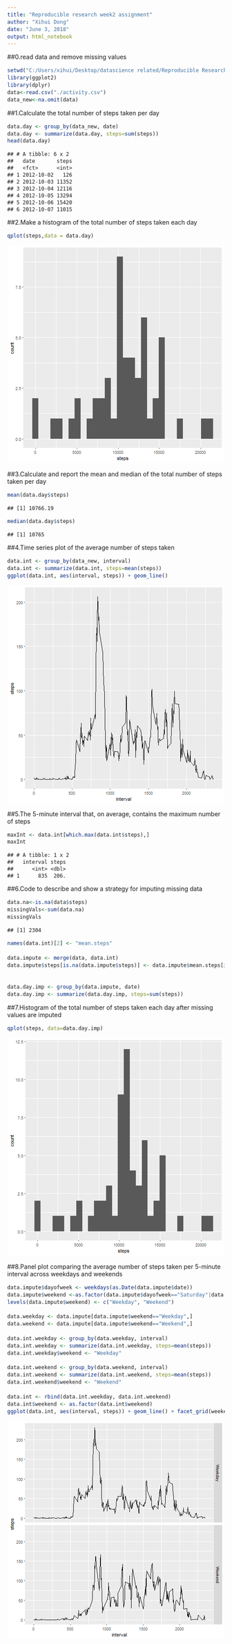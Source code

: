 ```yaml
---
title: "Reproducible research week2 assignment"
author: "Xihui Dong"
date: "June 3, 2018"
output: html_notebook
---
```





##0.read data and remove missing values


```r
setwd("C:/Users/xihui/Desktop/datascience related/Reproducible Research/week 2 project/Activity monitoring data")
library(ggplot2)
library(dplyr)
data<-read.csv("./activity.csv")
data_new<-na.omit(data)
```
##1.Calculate the total number of steps taken per day


```r
data.day <- group_by(data_new, date)
data.day <- summarize(data.day, steps=sum(steps))
head(data.day)
```

```
## # A tibble: 6 x 2
##   date       steps
##   <fct>      <int>
## 1 2012-10-02   126
## 2 2012-10-03 11352
## 3 2012-10-04 12116
## 4 2012-10-05 13294
## 5 2012-10-06 15420
## 6 2012-10-07 11015
```

##2.Make a histogram of the total number of steps taken each day


```r
qplot(steps,data = data.day)
```

![plot of chunk unnamed-chunk-3](figure/unnamed-chunk-3-1.png)

##3.Calculate and report the mean and median of the total number of steps taken per day


```r
mean(data.day$steps)
```

```
## [1] 10766.19
```

```r
median(data.day$steps)
```

```
## [1] 10765
```
##4.Time series plot of the average number of steps taken


```r
data.int <- group_by(data_new, interval)
data.int <- summarize(data.int, steps=mean(steps))
ggplot(data.int, aes(interval, steps)) + geom_line()
```

![plot of chunk unnamed-chunk-6](figure/unnamed-chunk-6-1.png)

##5.The 5-minute interval that, on average, contains the maximum number of steps

```r
maxInt <- data.int[which.max(data.int$steps),]
maxInt
```

```
## # A tibble: 1 x 2
##   interval steps
##      <int> <dbl>
## 1      835  206.
```

##6.Code to describe and show a strategy for imputing missing data

```r
data.na<-is.na(data$steps)
missingVals<-sum(data.na)
missingVals
```

```
## [1] 2304
```


```r
names(data.int)[2] <- "mean.steps"

data.impute <- merge(data, data.int)
data.impute$steps[is.na(data.impute$steps)] <- data.impute$mean.steps[is.na(data.impute$steps)]


data.day.imp <- group_by(data.impute, date)
data.day.imp <- summarize(data.day.imp, steps=sum(steps))
```

##7.Histogram of the total number of steps taken each day after missing values are imputed


```r
qplot(steps, data=data.day.imp)
```

![plot of chunk unnamed-chunk-10](figure/unnamed-chunk-10-1.png)


##8.Panel plot comparing the average number of steps taken per 5-minute interval across weekdays and weekends

```r
data.impute$dayofweek <- weekdays(as.Date(data.impute$date))
data.impute$weekend <-as.factor(data.impute$dayofweek=="Saturday"|data.impute$dayofweek=="Sunday")
levels(data.impute$weekend) <- c("Weekday", "Weekend")

data.weekday <- data.impute[data.impute$weekend=="Weekday",]
data.weekend <- data.impute[data.impute$weekend=="Weekend",]

data.int.weekday <- group_by(data.weekday, interval)
data.int.weekday <- summarize(data.int.weekday, steps=mean(steps))
data.int.weekday$weekend <- "Weekday"

data.int.weekend <- group_by(data.weekend, interval)
data.int.weekend <- summarize(data.int.weekend, steps=mean(steps))
data.int.weekend$weekend <- "Weekend"

data.int <- rbind(data.int.weekday, data.int.weekend)
data.int$weekend <- as.factor(data.int$weekend)
ggplot(data.int, aes(interval, steps)) + geom_line() + facet_grid(weekend ~ .)
```

![plot of chunk unnamed-chunk-11](figure/unnamed-chunk-11-1.png)

